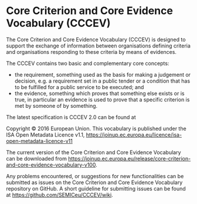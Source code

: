 # Core Criterion and Core Evidence Vocabulary (CCCEV)



The Core Criterion and Core Evidence Vocabulary (CCCEV) is designed to support the exchange of information between organisations defining criteria and organisations responding to these criteria by means of evidences.

The CCCEV contains two basic and complementary core concepts:

* the requirement, something used as the basis for making a judgement or decision, e.g. a requirement set in a public tender or a condition that has to be fulfilled for a public service to be executed; and
* the evidence, something which proves that something else exists or is true, in particular an evidence is used to prove that a specific criterion is met by someone of by something.


The latest specification is CCCEV 2.0 can be found at 



Copyright © 2016 European Union. This vocabulary is published under the ISA Open Metadata Licence v1.1, https://joinup.ec.europa.eu/licence/isa-open-metadata-licence-v11

The current version of the Core Criterion and Core Evidence Vocabulary can be downloaded from https://joinup.ec.europa.eu/release/core-criterion-and-core-evidence-vocabulary-v100.

Any problems encountered, or suggestions for new functionalities can be submitted as issues on the Core Criterion and Core Evidence Vocabulary repository on GitHub. A short guideline for submitting issues can be found at https://github.com/SEMICeu/CCCEV/wiki.
